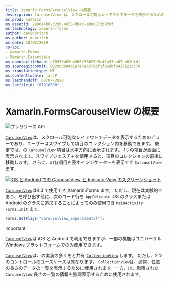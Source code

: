 ```yaml
---
title: Xamarin.FormsCarouselView の概要
description: CarouselView は、スクロール可能なレイアウトでデータを表示するためのビューであり、ユーザーはスワイプして項目のコレクション内を移動できます。
ms.prod: xamarin
ms.assetid: 2a96e4bd-c29b-4658-bb4c-ab00872b0f8f
ms.technology: xamarin-forms
author: davidbritch
ms.author: dabritch
ms.date: 10/08/2019
no-loc:
- Xamarin.Forms
- Xamarin.Essentials
ms.openlocfilehash: a78536463b4966c38025d5c46a33aa07cb81bfdf
ms.sourcegitcommit: 08290d004d1a7e7ac579bf1f96abf8437921dc70
ms.translationtype: MT
ms.contentlocale: ja-JP
ms.lasthandoff: 08/07/2020
ms.locfileid: "87918390"
---
```

# <a name="no-locxamarinforms-carouselview-introduction"></a>Xamarin.FormsCarouselView の概要

![プレリリース API](~/media/shared/preview.png)

[`CarouselView`](xref:Xamarin.Forms.CarouselView)は、スクロール可能なレイアウトでデータを表示するためのビューであり、ユーザーはスワイプして項目のコレクション内を移動できます。 既定では、の `CarouselView` 項目は水平方向に表示されます。 1つの項目が画面に表示されます。スワイプジェスチャを使用すると、項目のコレクションの前後に移動します。 さらに、の各項目を表すインジケーターを表示でき `CarouselView` ます。

[![IOS と Android での CarouselView と IndicatorView のスクリーンショット](populate-data-images/indicators.png "IndicatorView の円")](populate-data-images/indicators-large.png#lightbox "IndicatorView の円")

[`CarouselView`](xref:Xamarin.Forms.CarouselView)は4.3 で使用でき Xamarin.Forms ます。 ただし、現在は実験的であり、を呼び出す前に、次のコード行を `AppDelegate` iOS のクラスまたは Android のクラスに追加することによってのみ使用でき `MainActivity` `Forms.Init` ます。

```csharp
Forms.SetFlags("CarouselView_Experimental");
```

> [!IMPORTANT]
> [`CarouselView`](xref:Xamarin.Forms.CarouselView)は iOS と Android で利用できますが、一部の機能はユニバーサル Windows プラットフォームでのみ使用できます。

[`CarouselView`](xref:Xamarin.Forms.CarouselView)は、の実装の多くをと共有 [`CollectionView`](xref:Xamarin.Forms.CollectionView) します。 ただし、2つのコントロールのユースケースは異なります。 `CollectionView`は、通常、任意の長さのデータの一覧を表示するために使用されます。一方、は、制限された `CarouselView` 長さの一覧の情報を強調表示するために使用されます。
